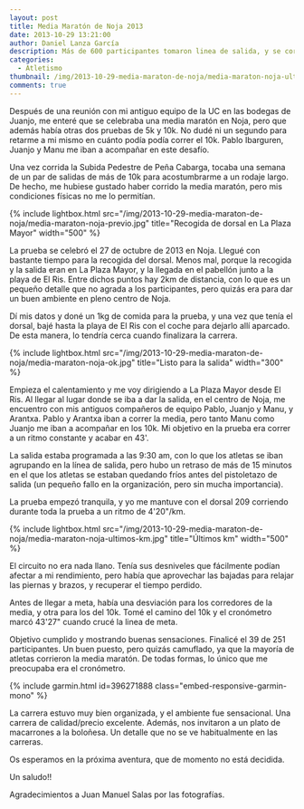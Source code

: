 ```yaml
---
layout: post
title: Media Maratón de Noja 2013
date: 2013-10-29 13:21:00
author: Daniel Lanza García
description: Más de 600 participantes tomaron linea de salida, y se corrió la modalidad de Media Maratón, 10k y 5k. Yo participé en la prueba de 10k, y poco fui encontrando sensaciones.
categories:
  - Atletismo
thumbnail: /img/2013-10-29-media-maraton-de-noja/media-maraton-noja-ultimos-km.jpg
comments: true
---
```


Después de una reunión con mi antiguo equipo de la UC en las bodegas de Juanjo, me enteré que se celebraba una media maratón en Noja, pero que además había otras dos pruebas de 5k y 10k. No dudé ni un segundo para retarme a mi mismo en cuánto podía podía correr el 10k. Pablo Ibarguren, Juanjo y Manu me iban a acompañar en este desafío.

Una vez corrida la Subida Pedestre de Peña Cabarga, tocaba una semana de un par de salidas de más de 10k para acostumbrarme a un rodaje largo. De hecho, me hubiese gustado haber corrido la media maratón, pero mis condiciones físicas no me lo permitían.

{% include lightbox.html src="/img/2013-10-29-media-maraton-de-noja/media-maraton-noja-previo.jpg" title="Recogida de dorsal en La Plaza Mayor" width="500" %}

La prueba se celebró el 27 de octubre de 2013 en Noja. Llegué con bastante tiempo para la recogida del dorsal. Menos mal, porque la recogida y la salida eran en La Plaza Mayor, y la llegada en el pabellón junto a la playa de El Ris. Entre dichos puntos hay 2km de distancia, con lo que es un pequeño detalle que no agrada a los participantes, pero quizás era para dar un buen ambiente en pleno centro de Noja.

Dí mis datos y doné un 1kg de comida para la prueba, y una vez que tenía el dorsal, bajé hasta la playa de El Ris con el coche para dejarlo allí aparcado. De esta manera, lo tendría cerca cuando finalizara la carrera.

{% include lightbox.html src="/img/2013-10-29-media-maraton-de-noja/media-maraton-noja-ok.jpg" title="Listo para la salida" width="300" %}

Empieza el calentamiento y me voy dirigiendo a La Plaza Mayor desde El Ris. Al llegar al lugar donde se iba a dar la salida, en el centro de Noja, me encuentro con mis antiguos compañeros de equipo Pablo, Juanjo y Manu, y Arantxa. Pablo y Arantxa iban a correr la media, pero tanto Manu como Juanjo me iban a acompañar en los 10k. Mi objetivo en la prueba era correr a un ritmo constante y acabar en 43'.

La salida estaba programada a las 9:30 am, con lo que los atletas se iban agrupando en la línea de salida, pero hubo un retraso de más de 15 minutos en el que los atletas se estaban quedando fríos antes del pistoletazo de salida (un pequeño fallo en la organización, pero sin mucha importancia).

La prueba empezó tranquila, y yo me mantuve con el dorsal 209 corriendo durante toda la prueba a un ritmo de 4'20"/km.

{% include lightbox.html src="/img/2013-10-29-media-maraton-de-noja/media-maraton-noja-ultimos-km.jpg" title="Últimos km" width="500" %}

El circuito no era nada llano. Tenía sus desniveles que fácilmente podían afectar a mi rendimiento, pero había que aprovechar las bajadas para relajar las piernas y brazos, y recuperar el tiempo perdido.

Antes de llegar a meta, había una desviación para los corredores de la media, y otra para los del 10k. Tomé el camino del 10k y el cronómetro marcó 43'27" cuando crucé la linea de meta.

Objetivo cumplido y mostrando buenas sensaciones. Finalicé el 39 de 251 participantes. Un buen puesto, pero quizás camuflado, ya que la mayoría de atletas corrieron la media maratón. De todas formas, lo único que me preocupaba era el cronómetro.

{% include garmin.html id=396271888 class="embed-responsive-garmin-mono" %}

La carrera estuvo muy bien organizada, y el ambiente fue sensacional. Una carrera de calidad/precio excelente. Además, nos invitaron a un plato de macarrones a la boloñesa. Un detalle que no se ve habitualmente en las carreras.

Os esperamos en la próxima aventura, que de momento no está decidida.

Un saludo!!

Agradecimientos a Juan Manuel Salas por las fotografías.
